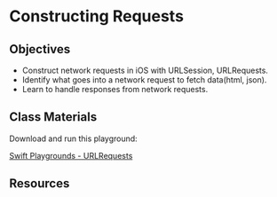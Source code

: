 # Constructing Requests



## Objectives

- Construct network requests in iOS with URLSession, URLRequests.
- Identify what goes into a network request to fetch data(html, json).
- Learn to handle responses from network requests.


## Class Materials

Download and run this playground:

[Swift Playgrounds - URLRequests](url_requests.playground)


## Resources

